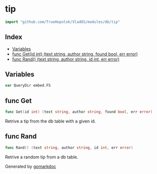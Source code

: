 <!-- Code generated by gomarkdoc. DO NOT EDIT -->

# tip

```go
import "github.com/TrueHopolok/VladOS/modules/db/tip"
```

## Index

- [Variables](<#variables>)
- [func Get\(id int\) \(text string, author string, found bool, err error\)](<#Get>)
- [func Rand\(\) \(text string, author string, id int, err error\)](<#Rand>)


## Variables

<a name="QueryDir"></a>

```go
var QueryDir embed.FS
```

<a name="Get"></a>
## func Get

```go
func Get(id int) (text string, author string, found bool, err error)
```

Retrive a tip from the db table with a given id.

<a name="Rand"></a>
## func Rand

```go
func Rand() (text string, author string, id int, err error)
```

Retrive a random tip from a db table.

Generated by [gomarkdoc](<https://github.com/princjef/gomarkdoc>)
